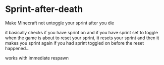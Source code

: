 # Sprint-after-death
Make Minecraft not untoggle your sprint after you die

it basically checks if you have sprint on and if you have sprint set to toggle when the game is about to reset your sprint, it resets your sprint and then it makes you sprint again if you had sprint toggled on before the reset happened...

works with immediate respawn

